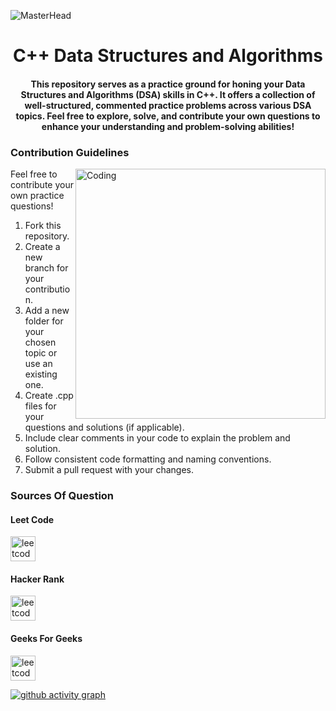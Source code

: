  ![MasterHead](https://media.licdn.com/dms/image/C4E12AQGhFbRMPvf0tg/article-cover_image-shrink_600_2000/0/1636293868291?e=2147483647&v=beta&t=Cmx0QZ0okPduLbfWorB2IIaBXhGelna6dtW0z9E8L34)
<h1 align="center">C++ Data Structures and Algorithms </h1>
<h4 align="center">This repository serves as a practice ground for honing your Data Structures and Algorithms (DSA) skills in C++. It offers a collection of well-structured, commented practice problems across various DSA topics. Feel free to explore, solve, and contribute your own questions to enhance your understanding and problem-solving abilities!</h4>





<h3>Contribution Guidelines </h3>
<img align="right" alt="Coding" width="400" src="https://cdn.dribbble.com/users/1162077/screenshots/3848914/programmer.gif">

Feel free to contribute your own practice questions! 

1. Fork this repository.
2. Create a new branch for your contribution.
3. Add a new folder for your chosen topic or use an existing one.
4. Create .cpp files for your questions and solutions (if applicable).
5. Include clear comments in your code to explain the problem and solution.
6. Follow consistent code formatting and naming conventions.
7. Submit a pull request with your changes.

<h3>Sources Of Question</h3>
<h4>Leet Code</h4>
<p align="left"> <a href="https://leetcode.com/problemset" target="_blank" rel="noreferrer"> <img src="https://encrypted-tbn0.gstatic.com/images?q=tbn:ANd9GcRbSilcW4EH9RpmwzYJdNcNkBxGoGbe1oT_YQ&s" alt="leetcode" width="40" height="40"/> </a>

<h4>Hacker Rank</h4>
<p align="left"> <a href="https://www.hackerrank.com" target="_blank" rel="noreferrer"> <img src="https://cdn.iconscout.com/icon/free/png-256/free-hackerrank-3628823-3030100.png" alt="leetcode" width="40" height="40"/> </a>

<h4>Geeks For Geeks</h4>
<p align="left"> <a href="https://www.geeksforgeeks.org/user/yashraguzgo/" target="_blank" rel="noreferrer"> <img src="https://media.geeksforgeeks.org/wp-content/uploads/20240124135755/Output.gif" alt="leetcode" width="40" height="40"/> </a>

[![github activity graph](https://github-readme-activity-graph.vercel.app/graph?username=Yashraghuvans&theme=github-compact)](https://github.com/ashutosh00710/github-readme-activity-graph)


